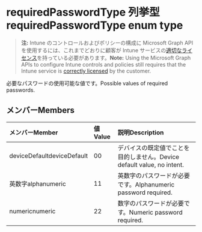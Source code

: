 # <a name="requiredpasswordtype-enum-type"></a><span data-ttu-id="4f240-101">requiredPasswordType 列挙型</span><span class="sxs-lookup"><span data-stu-id="4f240-101">requiredPasswordType enum type</span></span>

> <span data-ttu-id="4f240-102">**注:** Intune のコントロールおよびポリシーの構成に Microsoft Graph API を使用するには、これまでどおりに顧客が Intune サービスの[適切なライセンス](https://go.microsoft.com/fwlink/?linkid=839381)を持っている必要があります。</span><span class="sxs-lookup"><span data-stu-id="4f240-102">**Note:** Using the Microsoft Graph APIs to configure Intune controls and policies still requires that the Intune service is [correctly licensed](https://go.microsoft.com/fwlink/?linkid=839381) by the customer.</span></span>

<span data-ttu-id="4f240-103">必要なパスワードの使用可能な値です。</span><span class="sxs-lookup"><span data-stu-id="4f240-103">Possible values of required passwords.</span></span>
## <a name="members"></a><span data-ttu-id="4f240-104">メンバー</span><span class="sxs-lookup"><span data-stu-id="4f240-104">Members</span></span>
|<span data-ttu-id="4f240-105">メンバー</span><span class="sxs-lookup"><span data-stu-id="4f240-105">Member</span></span>|<span data-ttu-id="4f240-106">値</span><span class="sxs-lookup"><span data-stu-id="4f240-106">Value</span></span>|<span data-ttu-id="4f240-107">説明</span><span class="sxs-lookup"><span data-stu-id="4f240-107">Description</span></span>|
|:---|:---|:---|
|<span data-ttu-id="4f240-108">deviceDefault</span><span class="sxs-lookup"><span data-stu-id="4f240-108">deviceDefault</span></span>|<span data-ttu-id="4f240-109">0</span><span class="sxs-lookup"><span data-stu-id="4f240-109">0</span></span>|<span data-ttu-id="4f240-110">デバイスの既定値でことを目的しません。</span><span class="sxs-lookup"><span data-stu-id="4f240-110">Device default value, no intent.</span></span>|
|<span data-ttu-id="4f240-111">英数字</span><span class="sxs-lookup"><span data-stu-id="4f240-111">alphanumeric</span></span>|<span data-ttu-id="4f240-112">1</span><span class="sxs-lookup"><span data-stu-id="4f240-112">1</span></span>|<span data-ttu-id="4f240-113">英数字のパスワードが必要です。</span><span class="sxs-lookup"><span data-stu-id="4f240-113">Alphanumeric password required.</span></span>|
|<span data-ttu-id="4f240-114">numeric</span><span class="sxs-lookup"><span data-stu-id="4f240-114">numeric</span></span>|<span data-ttu-id="4f240-115">2</span><span class="sxs-lookup"><span data-stu-id="4f240-115">2</span></span>|<span data-ttu-id="4f240-116">数字のパスワードが必要です。</span><span class="sxs-lookup"><span data-stu-id="4f240-116">Numeric password required.</span></span>|




